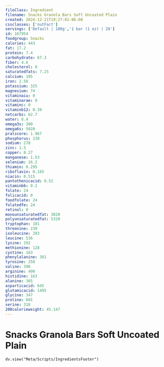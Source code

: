 ```yaml
---
fileClass: Ingredient
filename: Snacks Granola Bars Soft Uncoated Plain
created: 2024-12-21T19:27:02-06:00
cssclasses: ['nutFact']
servings: ['Default | 100g','1 bar (1 oz) | 28']
id: 167954
foodgroup: Snacks
calories: 443
fat: 17.2
protein: 7.4
carbohydrate: 67.3
fiber: 4.6
cholesterol: 0
saturatedfats: 7.25
calcium: 105
iron: 2.56
potassium: 325
magnesium: 74
vitaminaiu: 0
vitaminarae: 0
vitaminc: 0
vitaminb12: 0.39
netcarbs: 62.7
water: 6.4
omega3s: 300
omega6s: 5020
pralscore: 1.967
phosphorus: 230
sodium: 278
zinc: 1.5
copper: 0.27
manganese: 1.53
selenium: 16.2
thiamin: 0.295
riboflavin: 0.165
niacin: 0.515
pantothenicacid: 0.52
vitaminb6: 0.1
folate: 24
folicacid: 0
foodfolate: 24
folatedfe: 24
retinol: 0
monounsaturatedfat: 3820
polyunsaturatedfat: 5320
tryptophan: 101
threonine: 239
isoleucine: 293
leucine: 536
lysine: 292
methionine: 128
cystine: 163
phenylalanine: 381
tyrosine: 250
valine: 396
arginine: 490
histidine: 163
alanine: 365
asparticacid: 645
glutamicacid: 1495
glycine: 347
proline: 601
serine: 318
200calorieweight: 45.147
---
```


# Snacks Granola Bars Soft Uncoated Plain

```dataviewjs
dv.view("Meta/Scripts/IngredientsFooter")
```